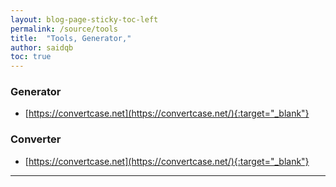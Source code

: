 ```yaml
---
layout: blog-page-sticky-toc-left
permalink: /source/tools
title:  "Tools, Generator,"
author: saidqb
toc: true
---
```



### Generator

+ [https://convertcase.net](https://convertcase.net/){:target="_blank"}

### Converter

+ [https://convertcase.net](https://convertcase.net/){:target="_blank"}


--- 


